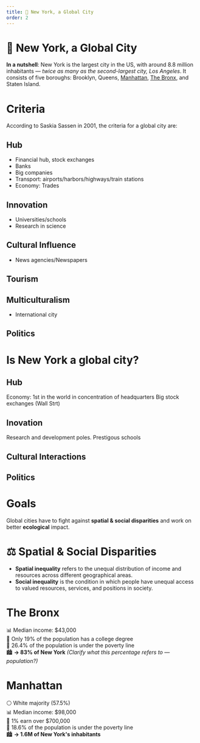 ```yaml
---
title: 🗽 New York, a Global City
order: 2
---
```


# 🗽 New York, a Global City

**In a nutshell**: New York is the largest city in the US, with around 8.8 million inhabitants — *twice as many as the second-largest city, Los Angeles*. It consists of five boroughs: Brooklyn, Queens, [Manhattan](#manhattan), [The Bronx](#the-bronx), and Staten Island.

# Criteria

According to Saskia Sassen in 2001, the criteria for a global city are:

## Hub
- Financial hub, stock exchanges
- Banks
- Big companies
- Transport: airports/harbors/highways/train stations
- Economy: Trades

## Innovation
- Universities/schools
- Research in science

## Cultural Influence
- News agencies/Newspapers

## Tourism

## Multiculturalism
- International city

## Politics

# Is New York a global city?

## Hub
Economy: 1st in the world in concentration of headquarters
Big stock exchanges (Wall Strt)

## Inovation
Research and development poles. Prestigous schools

## Cultural Interactions

## Politics

# Goals

Global cities have to fight against **spatial & social disparities** and work on better **ecological** impact.

# ⚖️ Spatial & Social Disparities

- **Spatial inequality** refers to the unequal distribution of income and resources across different geographical areas.
- **Social inequality** is the condition in which people have unequal access to valued resources, services, and positions in society.

# The Bronx

📊 Median income: $43,000  
👔 Only 19% of the population has a college degree  
💸 26.4% of the population is under the poverty line  
🏙️ **→ 83% of New York** *(Clarify what this percentage refers to — population?)*

# Manhattan

⚪ White majority (57.5%)  
📊 Median income: $98,000  
👔 1% earn over $700,000  
💸 18.6% of the population is under the poverty line  
🏙️ **→ 1.6M of New York's inhabitants**